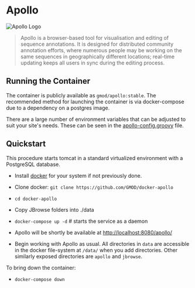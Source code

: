 # Apollo

![Apollo Logo](https://github.com/GMOD/Apollo/blob/master/web-app/images/ApolloLogo_100x36.png)

> Apollo is a browser-based tool for visualisation and editing of sequence
> annotations. It is designed for distributed community annotation efforts,
> where numerous people may be working on the same sequences in geographically
> different locations; real-time updating keeps all users in sync during the
> editing process.

## Running the Container

The container is publicly available as `gmod/apollo:stable`. The recommended
method for launching the container is via docker-compose due to a dependency on
a postgres image.

There are a large number of environment variables that can be adjusted to suit
your site's needs. These can be seen in the
[apollo-config.groovy](https://github.com/GMOD/Apollo/blob/master/sample-docker-apollo-config.groovy)
file.

## Quickstart

This procedure starts tomcat in a standard virtualized environment with a PostgreSQL database.

- Install [docker](https://docs.docker.com/engine/installation/) for your system if not previously done.

- Clone docker: `git clone https://github.com/GMOD/docker-apollo`
- `cd docker-apollo`
- Copy JBrowse folders into ./data
- `docker-compose up -d`  # starts the service as a daemon
- Apollo will be shortly be available at [http://localhost:8080/apollo/](http://localhost:8080/apollo/)
- Begin working with Apollo as usual. All directories in `data` are
  accessible in the docker file-system at `/data/` when you add
  directories. Other similarly exposed directories are `apollo` and
  `jbrowse`.

To bring down the container:
- `docker-compose down`

